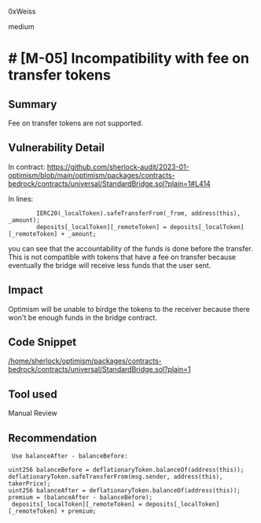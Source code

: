 0xWeiss

medium

# # [M-05] Incompatibility with fee on transfer tokens

## Summary
Fee on transfer tokens are not supported. 

## Vulnerability Detail
In contract:
https://github.com/sherlock-audit/2023-01-optimism/blob/main/optimism/packages/contracts-bedrock/contracts/universal/StandardBridge.sol?plain=1#L414

In lines:

            IERC20(_localToken).safeTransferFrom(_from, address(this), _amount);
            deposits[_localToken][_remoteToken] = deposits[_localToken][_remoteToken] + _amount;

you can see that the accountability of the funds is done before the transfer. This is not compatible with tokens that have a fee on transfer because eventually the bridge will receive less funds that the user sent.

## Impact

Optimism will be unable to birdge the tokens to the receiver because there won't be enough funds in the bridge contract.

## Code Snippet

[/home/sherlock/optimism/packages/contracts-bedrock/contracts/universal/StandardBridge.sol?plain=1](https://github.com/sherlock-audit/2023-01-optimism/blob/main/optimism/packages/contracts-bedrock/contracts/universal/StandardBridge.sol?plain=1#L414)

## Tool used 
Manual Review


## Recommendation

     Use balanceAfter - balanceBefore:

    uint256 balanceBefore = deflationaryToken.balanceOf(address(this));
    deflationaryToken.safeTransferFrom(msg.sender, address(this), takerPrice);
    uint256 balanceAfter = deflationaryToken.balanceOf(address(this));
    premium = (balanceAfter - balanceBefore);
     deposits[_localToken][_remoteToken] = deposits[_localToken][_remoteToken] + premium;
